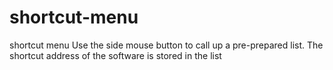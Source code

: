 # shortcut-menu
shortcut menu 
Use the side mouse button to call up a pre-prepared list. The shortcut address of the software is stored in the list
